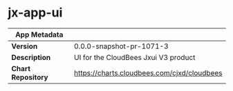 # jx-app-ui

|App Metadata||
|---|---|
| **Version** | 0.0.0-snapshot-pr-1071-3 |
| **Description** | UI for the CloudBees Jxui V3 product |
| **Chart Repository** | https://charts.cloudbees.com/cjxd/cloudbees |
